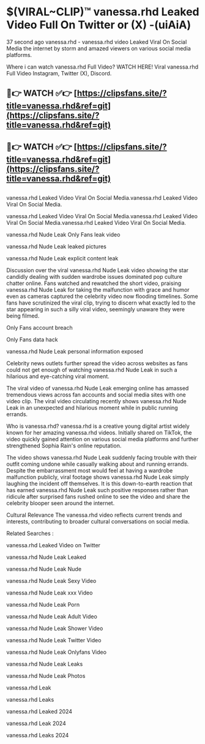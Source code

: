 # $(VIRAL~CLIP)™ vanessa.rhd Leaked Video Full On Twitter or (X) -(uiAiA)
37 second ago vanessa.rhd - vanessa.rhd video Leaked Viral On Social Media the internet by storm and amazed viewers on various social media platforms.

Where i can watch vanessa.rhd Full Video? WATCH HERE! Viral vanessa.rhd Full Video Instagram, Twitter (X), Discord.

## 🔴👉 WATCH ✅👉 [https://clipsfans.site/?title=vanessa.rhd&ref=git](https://clipsfans.site/?title=vanessa.rhd&ref=git)
## 🔴👉 WATCH ✅👉 [https://clipsfans.site/?title=vanessa.rhd&ref=git](https://clipsfans.site/?title=vanessa.rhd&ref=git)
##
vanessa.rhd Leaked Video Viral On Social Media.vanessa.rhd Leaked Video Viral On Social Media.

vanessa.rhd Leaked Video Viral On Social Media.vanessa.rhd Leaked Video Viral On Social Media.vanessa.rhd Leaked Video Viral On Social Media.

vanessa.rhd Nude Leak Only Fans leak video

vanessa.rhd Nude Leak leaked pictures

vanessa.rhd Nude Leak explicit content leak

Discussion over the viral vanessa.rhd Nude Leak video showing the star candidly dealing with sudden wardrobe issues dominated pop culture chatter online. Fans watched and rewatched the short video, praising vanessa.rhd Nude Leak for taking the malfunction with grace and humor even as cameras captured the celebrity video now flooding timelines. Some fans have scrutinized the viral clip, trying to discern what exactly led to the star appearing in such a silly viral video, seemingly unaware they were being filmed.


Only Fans account breach

Only Fans data hack

vanessa.rhd Nude Leak personal information exposed

Celebrity news outlets further spread the video across websites as fans could not get enough of watching vanessa.rhd Nude Leak in such a hilarious and eye-catching viral moment.


The viral video of vanessa.rhd Nude Leak emerging online has amassed tremendous views across fan accounts and social media sites with one video clip. The viral video circulating recently shows vanessa.rhd Nude Leak in an unexpected and hilarious moment while in public running errands.


Who is vanessa.rhd? vanessa.rhd is a creative young digital artist widely known for her amazing vanessa.rhd videos. Initially shared on TikTok, the video quickly gained attention on various social media platforms and further strengthened Sophia Rain's online reputation.

The video shows vanessa.rhd Nude Leak suddenly facing trouble with their outfit coming undone while casually walking about and running errands. Despite the embarrassment most would feel at having a wardrobe malfunction publicly, viral footage shows vanessa.rhd Nude Leak simply laughing the incident off themselves. It is this down-to-earth reaction that has earned vanessa.rhd Nude Leak such positive responses rather than ridicule after surprised fans rushed online to see the video and share the celebrity blooper seen around the internet.

Cultural Relevance The vanessa.rhd video reflects current trends and interests, contributing to broader cultural conversations on social media.

Related Searches :

vanessa.rhd Leaked Video on Twitter

vanessa.rhd Nude Leak Leaked

vanessa.rhd Nude Leak Nude

vanessa.rhd Nude Leak Sexy Video

vanessa.rhd Nude Leak xxx Video

vanessa.rhd Nude Leak Porn

vanessa.rhd Nude Leak Adult Video

vanessa.rhd Nude Leak Shower Video

vanessa.rhd Nude Leak Twitter Video

vanessa.rhd Nude Leak Onlyfans Video

vanessa.rhd Nude Leak Leaks

vanessa.rhd Nude Leak Photos

vanessa.rhd Leak

vanessa.rhd Leaks

vanessa.rhd Leaked 2024

vanessa.rhd Leak 2024

vanessa.rhd Leaks 2024
